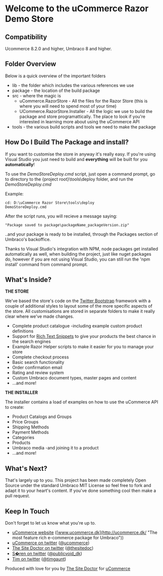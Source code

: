 # Welcome to the uCommerce Razor Demo Store## Compatibility ##Ucommerce 8.2.0 and higher, Umbraco 8 and higher.## Folder Overview ##Below is a quick overview of the important folders* lib - the folder which includes the various references we use* package - the location of the build package* src - where the magic is	* uCommerce.RazorStore - All the files for the Razor Store (this is where you will need to spend most of your time)	* UCommerce.RazorStore.Installer - All the logic we use to build the package and store programattically. The place to look if you're interested in learning more about using the uCommerce API* tools - the various build scripts and tools we need to make the package## How Do I Build The Package and install? ##If you want to customise the store in anyway it's really easy. If you're using Visual Studio you just need to build and **everything** will be built for you **automatically**!To use the *DemoStoreDeploy.cmd* script, just open a command prompt, go to directory to the {project root}\tools\deploy folder, and run the *DemoStoreDeploy.cmd*Example: 	cd: D:\uCommerce Razor Store\tools\deploy	DemoStoreDeploy.cmdAfter the script runs, you will recieve a message saying: 		"Package saved to package\packageName_packageVersion.zip"..and your package is ready to be installed, through the Packages section of Umbraco's backoffice.Thanks to Visual Studio's integration with NPM, node packages get installed automatically as well, when building the project, just like nuget packages do, however if you are not using Visual Studio, you can still run the 'npm install' command from command prompt.## What's Inside? ##**THE STORE**We've based the store's code on the [Twitter Bootstrap](http://twitter.github.com/bootstrap/) framework with a couple of additional styles to layout some of the more specific aspects of the store. All customisations are stored in separate folders to make it really clear where we've made changes.* Complete product catalogue -including example custom product definitions* Support for [Rich Text Snippets](http://schema.org/) to give your products the best chance in the search engines* Example Razor Helper scripts to make it easier for you to manage your store* Complete checkout process* Basic search functionality* Order confirmation email* Rating and review system* Custom Umbraco document types, master pages and content* ...and more!**THE INSTALLER**The installer contains a load of examples on how to use the uCommerce API to create:* Product Catalogs and Groups* Price Groups* Shipping Methods* Payment Methods* Categories* Products* Umbraco media -and joining it to a product* ...and more!## What's Next? ##That's largely up to you. This project has been made completely Open Source under the standard Umbraco MIT License so feel free to fork and adapt it to your heart's content. If you've done something cool then make a pull request.## Keep In Touch ##Don't forget to let us know what you're up to.- [uCommerce website](http://ucommerce.dk/ "The most feature rich e-commerce package for Umbraco") ([www.ucommerce.dk](http://ucommerce.dk/ "The most feature rich e-commerce package for Umbraco"))- [uCommerce on twitter](https://twitter.com/ucommerce) ([@ucommerce](https://twitter.com/ucommerce"))- [The Site Doctor on twitter](https://twitter.com/thesitedoc) ([@thesitedoc](https://twitter.com/thesitedoc"))- [S�ren on twitter](https://twitter.com/publicvoid_dk) ([@publicvoid_dk](https://twitter.com/publicvoid_dk"))- [Tim on twitter](https://twitter.com/timgaunt) ([@timgaunt](https://twitter.com/timgaunt"))Produced with love for you by [The Site Doctor](http://www.thesitedoctor.co.uk/ "The most feature rich e-commerce package for Umbraco") for [uCommerce](http://ucommerce.dk/ "The most feature rich e-commerce package for Umbraco")